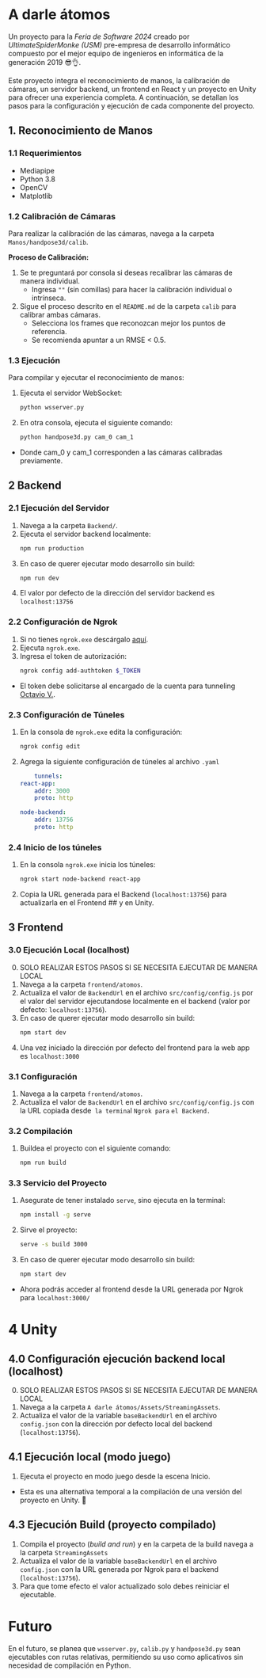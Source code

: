 # A darle átomos
Un proyecto para la _Feria de Software 2024_ creado por _UltimateSpiderMonke (USM)_ pre-empresa de desarrollo informático compuesto por el mejor equipo de ingenieros en informática de la generación 2019 😎👌.  

Este proyecto integra el reconocimiento de manos, la calibración de cámaras, un servidor backend, un frontend en React y un proyecto en Unity para ofrecer una experiencia completa. A continuación, se detallan los pasos para la configuración y ejecución de cada componente del proyecto.

## 1. Reconocimiento de Manos

### 1.1 Requerimientos

- Mediapipe
- Python 3.8
- OpenCV
- Matplotlib

### 1.2 Calibración de Cámaras

Para realizar la calibración de las cámaras, navega a la carpeta `Manos/handpose3d/calib`.

**Proceso de Calibración:**
1. Se te preguntará por consola si deseas recalibrar las cámaras de manera individual.
   - Ingresa `""` (sin comillas) para hacer la calibración individual o intrínseca.
2. Sigue el proceso descrito en el `README.md` de la carpeta `calib` para calibrar ambas cámaras.
   - Selecciona los frames que reconozcan mejor los puntos de referencia.
   - Se recomienda apuntar a un RMSE < 0.5.

### 1.3 Ejecución

Para compilar y ejecutar el reconocimiento de manos:

1. Ejecuta el servidor WebSocket:
   ```bash
   python wsserver.py
2. En otra consola, ejecuta el siguiente comando:
   ```bash
   python handpose3d.py cam_0 cam_1
- Donde cam_0 y cam_1 corresponden a las cámaras calibradas previamente.
## 2 Backend
### 2.1 Ejecución del Servidor 
1. Navega a la carpeta `Backend/`.
2. Ejecuta el servidor backend localmente:
    ```bash
    npm run production
3. En caso de querer ejecutar modo desarrollo sin build:
   ```bash
   npm run dev
4. El valor por defecto de la dirección del servidor backend es `localhost:13756` 
### 2.2 Configuración de Ngrok
1. Si no tienes `ngrok.exe` descárgalo [aquí](https://dashboard.ngrok.com/get-started/setup/windows).
2. Ejecuta `ngrok.exe`.
3. Ingresa el token de autorización:
    ```bash
    ngrok config add-authtoken $_TOKEN

- El token debe solicitarse al encargado de la cuenta para tunneling [Octavio V.](github.com/CtmOcho/).
### 2.3 Configuración de Túneles
1. En la consola de `ngrok.exe` edita la configuración:
    ```bash
    ngrok config edit
2. Agrega la siguiente configuración de túneles al archivo `.yaml`
    ```yaml
        tunnels:
    react-app:
        addr: 3000
        proto: http
    
    node-backend:
        addr: 13756
        proto: http
### 2.4 Inicio de los túneles
1. En la consola `ngrok.exe` inicia los túneles:
    ```bash 
    ngrok start node-backend react-app
2. Copia la URL generada para el Backend (`localhost:13756`) para actualizarla en el Frontend ## y en Unity.
## 3 Frontend
### 3.0 Ejecución Local (localhost)
0. SOLO REALIZAR ESTOS PASOS SI SE NECESITA EJECUTAR DE MANERA LOCAL
1. Navega a la carpeta `frontend/atomos`.
2. Actualiza el valor de `BackendUrl` en el archivo `src/config/config.js` por el valor del servidor ejecutandose localmente en el backend (valor por defecto: `localhost:13756`).
3. En caso de querer ejecutar modo desarrollo sin build:
   ```bash
   npm start dev
4. Una vez iniciado la dirección por defecto del frontend para la web app es `localhost:3000`

### 3.1 Configuración
1. Navega a la carpeta `frontend/atomos`.
2. Actualiza el valor de `BackendUrl` en el archivo `src/config/config.js` con la URL copiada desde` la termina`l `Ngrok para` `el Backend.`

### 3.2 Compilación
1. Buildea el proyecto con el siguiente comando:
    ```bash 
    npm run build
### 3.3 Servicio del Proyecto
1. Asegurate de tener instalado `serve`, sino ejecuta en la terminal:
    ```bash
    npm install -g serve
2. Sirve el proyecto:
    ```bash
    serve -s build 3000
3. En caso de querer ejecutar modo desarrollo sin build:
   ```bash
   npm start dev
- Ahora podrás acceder al frontend desde la URL generada por Ngrok para `localhost:3000/ `

# 4 Unity
## 4.0 Configuración ejecución backend local (localhost)
0. SOLO REALIZAR ESTOS PASOS SI SE NECESITA EJECUTAR DE MANERA LOCAL
1. Navega a la carpeta `A darle átomos/Assets/StreamingAssets`.
2. Actualiza el valor de la variable `baseBackendUrl` en el archivo `config.json` con la dirección por defecto local del backend (``localhost:13756``).
## 4.1 Ejecución local (modo juego)
1. Ejecuta el proyecto en modo juego desde la escena Inicio.
- Esta es una alternativa temporal a la compilación de una versión del proyecto en Unity. 🥱
## 4.3 Ejecución Build (proyecto compilado)
1. Compila el proyecto (_build and run_) y en la carpeta de la build navega a la carpeta `StreamingAssets`
2. Actualiza el valor de la variable `baseBackendUrl` en el archivo `config.json` con la URL generada por Ngrok para el backend (``localhost:13756``). 
3. Para que tome efecto el valor actualizado solo debes reiniciar el ejecutable.

# Futuro
En el futuro, se planea que `wsserver.py`, `calib.py` y `handpose3d.py` sean ejecutables con rutas relativas, permitiendo su uso como aplicativos sin necesidad de compilación en Python.



